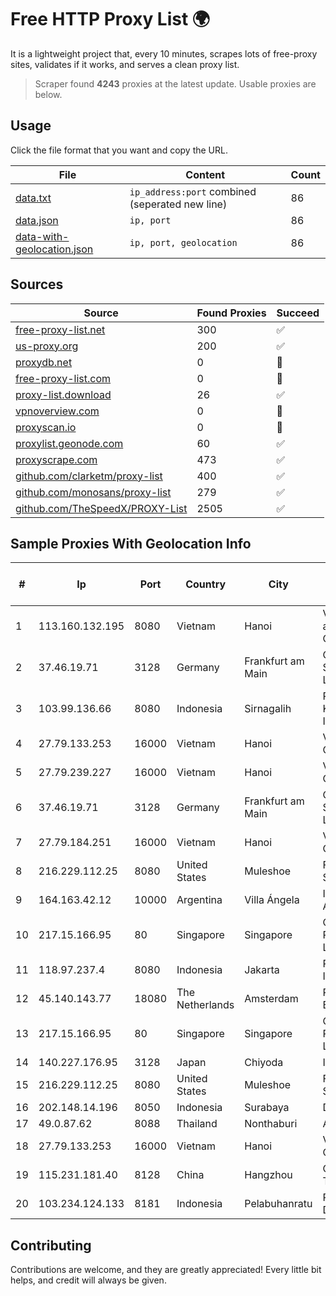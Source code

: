 
# Free HTTP Proxy List 🌍

It is a lightweight project that, every 10 minutes, scrapes lots of free-proxy sites, validates if it works, and serves a clean proxy list.


> Scraper found **4243** proxies at the latest update. Usable proxies are below.

## Usage

Click the file format that you want and copy the URL.


|File|Content|Count|
|----|-------|-----|
|[data.txt](https://raw.githubusercontent.com/themiralay/Proxy-List-World/master/data.txt)|`ip_address:port` combined (seperated new line)|86|
|[data.json](https://raw.githubusercontent.com/themiralay/Proxy-List-World/master/data.json)|`ip, port`|86|
|[data-with-geolocation.json](https://raw.githubusercontent.com/themiralay/Proxy-List-World/master/data-with-geolocation.json)|`ip, port, geolocation`|86|

## Sources

|Source|Found Proxies|Succeed|
|------|-------------|-------|
|[free-proxy-list.net](https://free-proxy-list.net)|300|✅|
|[us-proxy.org](https://www.us-proxy.org)|200|✅|
|[proxydb.net](http://proxydb.net)|0|🚫|
|[free-proxy-list.com](https://free-proxy-list.com/?page=&port=&type%5B%5D=http&type%5B%5D=https&up_time=0&search=Search)|0|🚫|
|[proxy-list.download](https://www.proxy-list.download/HTTP)|26|✅|
|[vpnoverview.com](https://vpnoverview.com/privacy/anonymous-browsing/free-proxy-servers)|0|🚫|
|[proxyscan.io](https://www.proxyscan.io)|0|🚫|
|[proxylist.geonode.com](https://proxylist.geonode.com/api/proxy-list?limit=300&page=1&sort_by=lastChecked&sort_type=desc&protocols=http,https)|60|✅|
|[proxyscrape.com](https://api.proxyscrape.com/v2/?request=displayproxies&protocol=http&timeout=10000&country=all&ssl=all&anonymity=all)|473|✅|
|[github.com/clarketm/proxy-list](https://raw.githubusercontent.com/clarketm/proxy-list/master/proxy-list-raw.txt)|400|✅|
|[github.com/monosans/proxy-list](https://raw.githubusercontent.com/monosans/proxy-list/main/proxies/http.txt)|279|✅|
|[github.com/TheSpeedX/PROXY-List](https://raw.githubusercontent.com/TheSpeedX/PROXY-List/master/http.txt)|2505|✅|


## Sample Proxies With Geolocation Info

|#|Ip|Port|Country|City|Internet Service Provider|
|-|--|----|-------|----|-------------------------|
|1|113.160.132.195|8080|Vietnam|Hanoi|VietNam Post and Telecom Corporation|
|2|37.46.19.71|3128|Germany|Frankfurt am Main|Cloud Hosting Solutions, Limited.|
|3|103.99.136.66|8080|Indonesia|Sirnagalih|PT Jelajah Kreasi Informatika|
|4|27.79.133.253|16000|Vietnam|Hanoi|Viettel Corporation|
|5|27.79.239.227|16000|Vietnam|Hanoi|Viettel Corporation|
|6|37.46.19.71|3128|Germany|Frankfurt am Main|Cloud Hosting Solutions, Limited.|
|7|27.79.184.251|16000|Vietnam|Hanoi|Viettel Corporation|
|8|216.229.112.25|8080|United States|Muleshoe|Five Area Systems, LLC|
|9|164.163.42.12|10000|Argentina|Villa Ángela|Interret Villa Angela SRL|
|10|217.15.166.95|80|Singapore|Singapore|Contabo Asia Private Limited|
|11|118.97.237.4|8080|Indonesia|Jakarta|PT. TELKOM INDONESIA|
|12|45.140.143.77|18080|The Netherlands|Amsterdam|RoyaleHosting BV|
|13|217.15.166.95|80|Singapore|Singapore|Contabo Asia Private Limited|
|14|140.227.176.95|3128|Japan|Chiyoda|InfoSphere|
|15|216.229.112.25|8080|United States|Muleshoe|Five Area Systems, LLC|
|16|202.148.14.196|8050|Indonesia|Surabaya|DNET-SBY|
|17|49.0.87.62|8088|Thailand|Nonthaburi|AIS-Fibre|
|18|27.79.133.253|16000|Vietnam|Hanoi|Viettel Corporation|
|19|115.231.181.40|8128|China|Hangzhou|China Telecom|
|20|103.234.124.133|8181|Indonesia|Pelabuhanratu|PT. LINTAS DATA TRANS|



## Contributing

Contributions are welcome, and they are greatly appreciated! Every
little bit helps, and credit will always be given.

